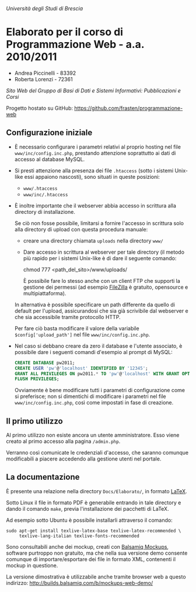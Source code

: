 *Università degli Studi di Brescia*

Elaborato per il corso di Programmazione Web - a.a. 2010/2011
=============================================================

* Andrea Piccinelli - 83392
* Roberta Lorenzi   - 72361

*Sito Web del Gruppo di Basi di Dati e Sistemi Informativi: Pubblicazioni e Corsi*

Progetto hostato su GitHub:
https://github.com/frasten/programmazione-web


Configurazione iniziale
-----------------------

* È necessario configurare i parametri relativi al proprio hosting nel
  file `www/inc/config.inc.php`, prestando attenzione soprattutto ai
  dati di accesso al database MySQL.

* Si presti attenzione alla presenza dei file `.htaccess` (sotto i sistemi
  Unix-like essi appaiono nascosti), sono situati in queste posizioni:
  - `www/.htaccess`
  - `www/inc/.htaccess`

* È inoltre importante che il webserver abbia accesso in scrittura alla
  directory di installazione.

  Se ciò non fosse possibile, limitarsi a fornire l'accesso in scrittura
  solo alla directory di upload con questa procedura manuale:
  - creare una directory chiamata `uploads` nella directory `www/`
  - Dare accesso in scrittura al webserver per tale directory (il metodo
    più rapido per i sistemi Unix-like è di dare il seguente comando:

    chmod 777 <path_del_sito>/www/uploads/

    È possibile fare lo stesso anche con un client FTP che supporti la
    gestione dei permessi (ad esempio
    [FileZilla](http://filezilla-project.org/) è gratuito, opensource
    e multipiattaforma).

  In alternativa è possibile specificare un path differente da
  quello di default per l'upload, assicurandosi che sia già
  scrivibile dal webserver e che sia accessibile tramite protocollo
  HTTP.

  Per fare ciò basta modificare il valore della variabile
  `$config['upload_path']` nel file `www/inc/config.inc.php`.

* Nel caso si debbano creare da zero il database e l'utente associato,
  è possibile dare i seguenti comandi d'esempio al prompt di MySQL:

  ```sql
  CREATE DATABASE pw2011;
  CREATE USER 'pw'@'localhost' IDENTIFIED BY '12345';
  GRANT ALL PRIVILEGES ON pw2011.* TO 'pw'@'localhost' WITH GRANT OPTION;
  FLUSH PRIVILEGES;
  ```

  Ovviamente è bene modificare tutti i parametri di configurazione come
  si preferisce; non si dimentichi di modificare i parametri nel file
  `www/inc/config.inc.php`, così come impostati in fase di creazione.


Il primo utilizzo
-----------------

Al primo utilizzo non esiste ancora un utente amministratore.
Esso viene creato al primo accesso alla pagina `/admin.php`.

Verranno così comunicate le credenziali d'accesso, che saranno comunque
modificabili a piacere accedendo alla gestione utenti nel portale.


La documentazione
-----------------

È presente una relazione nella directory `Docs/Elaborato/`, in formato
[LaTeX](http://www.latex-project.org/).

Sotto Linux il file in formato PDF è generabile entrando in tale
directory e dando il comando `make`, previa l'installazione dei
pacchetti di LaTeX.

Ad esempio sotto Ubuntu è possibile installarli attraverso il comando:

    sudo apt-get install texlive-latex-base texlive-latex-recommended \
         texlive-lang-italian texlive-fonts-recommended


Sono consultabili anche dei mockup, creati con
[Balsamiq Mockups](http://balsamiq.com/products/mockups),
software purtroppo non gratuito, ma che nella sua versione demo consente
comunque di importare/esportare dei file in formato XML, contenenti il
mockup in questione.

La versione dimostrativa è utilizzabile anche tramite browser web
a questo indirizzo:
http://builds.balsamiq.com/b/mockups-web-demo/
